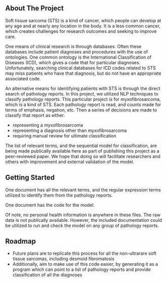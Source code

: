 
## About The Project

Soft tissue sarcoma (STS) is a kind of cancer, which people can develop at any age and at nearly any location in the body. It is a less common cancer, which creates challenges for research outcomes and seeking to improve care. 

One means of clinical research is through databases. Often these databases include patient diagnoses and procedures with the use of ontologies. One common ontology is the International Classification of Diseases (ICD), which gives a code that for particular diagnoses. Unfortunately, searching clinical databases for ICD codes related to STS may miss patients who have that diagnosis, but do not have an appropriate associated code. 

An alternative means for identifying patients with STS is through the direct search of pathology reports. In this project, we utilized NLP techniques to classify pathology reports.  This particular project is for myxofibrosarcoma, which is a kind of STS. Each pathology report is read, and counts made for terms of emphasis, negation, etc.  Then a series of decisions are made to classify that report as either:
- representing a myxofibrosarcoma
- representing a diagnosis other than myxofibrosarcoma
- requiring manual review for ultimate classification

The list of relevant terms, and the sequential model for classification, are being made publically available here as part of publishing this project as a peer-reviewed paper. We hope that doing so will facilitate researchers and others with improvement and external validation of the model. 

## Getting Started

One document has all the relevant terms, and the regular expression terms utilized to identify them from the pathology reports.

One document has the code for the model.

Of note, no personal health information is anywhere in these files. The raw data is not publically available. However, the included documentation could be utilized to run and check the model on any group of pathology reports. 

## Roadmap

- Future plans are to replicate this process for all the non-ultrarare soft tissue sarcomas, including desmoid fibromatosis
- Additionally, aim to make use of this code easier, by generating it as a program which can point to a list of pathology reports and provide classification of all the diagnoses

